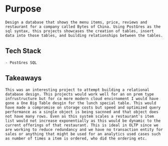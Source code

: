 # Purpose

    Design a database that shows the menu items, price, reviews and restaurant for a company called Bytes of China. Using PostGres as the sql syntax, this projects showcases the creation of tables, insert data into those tables, and building relationships between the tables.

## Tech Stack

    - PostGres SQL

## Takeaways

    This was an interesting project to attempt building a relational database design. This projects would work well for an on prem type infrustructure but for ca more modern cloud envirnoment I would have gone a One Big Table desgin for the lunch special table. This would have made a compromise on storage costs but speed and optimized query performance as a single object is being sacnned and that object does not have many rows. Even as this system scales a restaurant's item list would not increase exponentially as this would be dynamic to the current offerings of that restaurant. This is ideal in OLTP since we are working to reduce redundancy and we have no transaction entity for sales or anything that might be used for an analytics used cases such as number of times a item is ordered, who did the ordering etc. 
